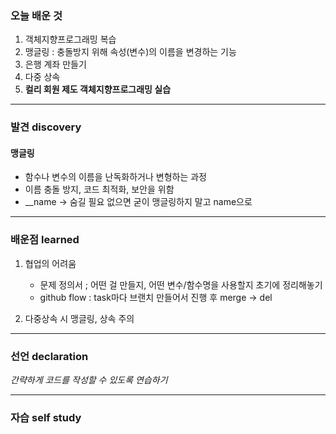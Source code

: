 ### 오늘 배운 것
1) 객체지향프로그래밍 복습
2) 맹글링 : 충돌방지 위해 속성(변수)의 이름을 변경하는 기능
3) 은행 계좌 만들기
4) 다중 상속
5) **컬리 회원 제도 객체지향프로그래밍 실습**


***


### 발견 discovery

#### 맹글링
- 함수나 변수의 이름을 난독화하거나 변형하는 과정
- 이름 충돌 방지, 코드 최적화, 보안을 위함
- __name -> 숨길 필요 없으면 굳이 맹글링하지 말고 name으로



***


### 배운점 learned

1) 협업의 어려움
   - 문제 정의서 ; 어떤 걸 만들지, 어떤 변수/함수명을 사용할지 초기에 정리해놓기
   - github flow : task마다 브랜치 만들어서 진행 후 merge -> del

2) 다중상속 시 맹글링, 상속 주의

   



***

### 선언 declaration

*간략하게 코드를 작성할 수 있도록 연습하기*


***

### 자습 self study


